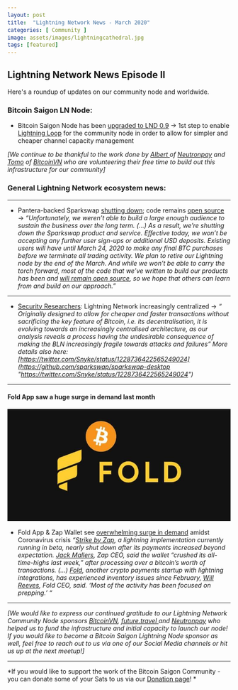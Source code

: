 ```yaml
---
layout: post
title:  "Lightning Network News - March 2020"
categories: [ Community ]
image: assets/images/lightningcathedral.jpg
tags: [featured]
---
```



## Lightning Network News Episode II

Here's a roundup of updates on our community node and worldwide.

### Bitcoin Saigon LN Node:
 
- Bitcoin Saigon Node has been [upgraded to LND 0.9](https://github.com/lightningnetwork/lnd/releases "upgraded to LND 0.9")
→ 1st step to enable [Lightning Loop](https://blog.lightning.engineering/announcement/2020/02/05/loop-beta.html "Lightning Loop") for the community node in order to allow for simpler and cheaper channel capacity management
 
*[We continue to be thankful to the work done by [Albert ](http://www.twitter.com/subnetmask "Albert ")of [Neutronpay](http://www.neutronpay.com "Neutronpay") and [Tomo](http://www.twitter.com/tomoxtechno "Tomo") of [BitcoinVN](http://www.bitcoinvn.io "BitcoinVN") who are volunteering their free time to build out this infrastructure for our community]*
 
### General Lightning Network ecosystem news:
 
------------
 
- Pantera-backed Sparkswap [shutting down](https://medium.com/sparkswap/sparkswap-is-shutting-down-86cfab3216d2 "shutting down"); code remains [open source](https://github.com/sparkswap/sparkswap-desktop "open source")
→ *“Unfortunately, we weren’t able to build a large enough audience to sustain the business over the long term. (...) As a result, we’re shutting down the Sparkswap product and service. Effective today, we won’t be accepting any further user sign-ups or additional USD deposits. Existing users will have until March 24, 2020 to make any final BTC purchases before we terminate all trading activity. We plan to retire our Lightning node by the end of the March. And while we won’t be able to carry the torch forward, most of the code that we’ve written to build our products has been and [will remain open source](https://github.com/sparkswap/sparkswap-desktop "will remain open source"), so we hope that others can learn from and build on our approach.”*
 
------------
 
- [Security Researchers](https://arxiv.org/pdf/2002.02819.pdf "Security Researchers"): Lightning Network increasingly centralized
→ *“ Originally designed to allow for cheaper and faster transactions without sacrificing the key feature of Bitcoin, i.e. its decentralisation, it is evolving towards an increasingly centralised architecture, as our analysis reveals a process having the undesirable consequence of making the BLN increasingly fragile towards attacks and failures”
More details also here: [https://twitter.com/Snyke/status/1228736422565249024](https://github.com/sparkswap/sparkswap-desktop "https://twitter.com/Snyke/status/1228736422565249024")*
 
------------
 
#### Fold App saw a huge surge in demand last month
![](../assets/images/bfold.jpg)

- Fold App & Zap Wallet see [overwhelming surge in demand](https://finance.yahoo.com/news/bitcoin-shopping-gets-boost-social-150124241.html "overwhelming surge in demand") amidst Coronavirus crisis
*“[Strike by Zap](https://strike.zaphq.io/ "Strike by Zap"), a lightning implementation currently running in beta, nearly shut down after its payments increased beyond expectation. [Jack Mallers](https://twitter.com/JackMallers "Jack Mallers"), Zap CEO, said the wallet “crushed its all-time-highs last week,” after processing over a bitcoin’s worth of transactions. (...) [Fold](https://foldapp.com/ "Fold"), another crypto payments startup with lightning integrations, has experienced inventory issues since February, [Will Reeves](https://twitter.com/wlrvs "Will Reeves"), Fold CEO, said. ‘Most of the activity has been focused on prepping.’ “*
 
------------
 
*[We would like to express our continued gratitude to our Lightning Network Community Node sponsors [BitcoinVN](http://www.bitcoinvn.io "BitcoinVN"), [future.travel ](http://www.future.travel "future.travel ")and [Neutronpay](http://www.neutronpay.com "Neutronpay") who helped us to fund the infrastructure and initial capacity to launch our node! If you would like to become a Bitcoin Saigon Lightning Node sponsor as well, feel free to reach out to us via one of our Social Media channels or hit us up at the next meetup!]*
 
------------
 
*If you would like to support the work of the Bitcoin Saigon Community - you can donate some of your Sats to us via our [Donation page](http://bitcoinsaigon.org/donate-satoshis "Donation page")! *

